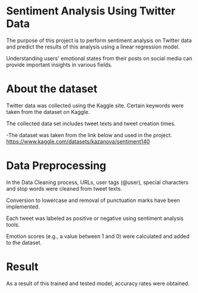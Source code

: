 # Sentiment Analysis Using Twitter Data

The purpose of this project is to perform sentiment analysis on Twitter data and predict the results of this analysis using a linear regression model.

Understanding users' emotional states from their posts on social media can provide important insights in various fields.

# About the dataset

Twitter data was collected using the Kaggle site. Certain keywords were taken from the dataset on Kaggle.

The collected data set includes tweet texts and tweet creation times.

-The dataset was taken from the link below and used in the project.
https://www.kaggle.com/datasets/kazanova/sentiment140

# Data Preprocessing

In the Data Cleaning process, URLs, user tags (@user), special characters and stop words were cleaned from tweet texts.

Conversion to lowercase and removal of punctuation marks have been implemented.

Each tweet was labeled as positive or negative using sentiment analysis tools.

Emotion scores (e.g., a value between 1 and 0) were calculated and added to the dataset.

# Result

As a result of this trained and tested model, accuracy rates were obtained.

